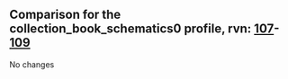 ## Comparison for the collection_book_schematics0 profile, rvn: [107](https://github.com/PRO100KatYT/FortniteProfileRevisions/tree/main/profiles/collection_book_schematics0/107%20collection_book_schematics0.json)-[109](https://github.com/PRO100KatYT/FortniteProfileRevisions/tree/main/profiles/collection_book_schematics0/109%20collection_book_schematics0.json)

No changes
